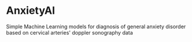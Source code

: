 # AnxietyAI
Simple Machine Learning models for diagnosis of general anxiety disorder based on cervical arteries' doppler sonography data

